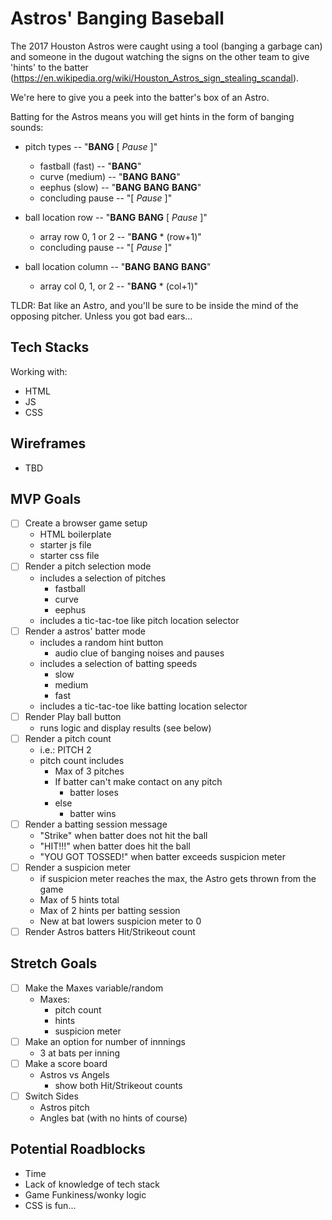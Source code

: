 # Astros' Banging Baseball
The 2017 Houston Astros were caught using a tool (banging a garbage can) and someone in the dugout watching the signs on the other team to give 'hints' to the batter (https://en.wikipedia.org/wiki/Houston_Astros_sign_stealing_scandal).

We're here to give you a peek into the batter's box of an Astro.

Batting for the Astros means you will get hints in the form of banging sounds:
- pitch types -- "**BANG** [ _Pause_ ]"
    - fastball (fast) -- "**BANG**"
    - curve (medium) -- "**BANG** **BANG**"
    - eephus (slow) -- "**BANG** **BANG** **BANG**"
    - concluding pause -- "[ _Pause_ ]"
    
- ball location row -- "**BANG** **BANG** [ _Pause_ ]"
    - array row 0, 1 or 2 -- "**BANG** * (row+1)"
    - concluding pause -- "[ _Pause_ ]"
- ball location column -- "**BANG** **BANG** **BANG**"
    - array col 0, 1, or 2 -- "**BANG** * (col+1)"

TLDR: Bat like an Astro, and you'll be sure to be inside the mind of the opposing pitcher. Unless you got bad ears...

## Tech Stacks
Working with:
- HTML
- JS
- CSS

## Wireframes
- TBD

## MVP Goals
- [ ] Create a browser game setup
    - HTML boilerplate
    - starter js file
    - starter css file
- [ ] Render a pitch selection mode
    - includes a selection of pitches
        - fastball
        - curve
        - eephus
    - includes a tic-tac-toe like pitch location selector
- [ ] Render a astros' batter mode
    - includes a random hint button
        - audio clue of banging noises and pauses
    - includes a selection of batting speeds
        - slow
        - medium
        - fast
    - includes a tic-tac-toe like batting location selector
- [ ] Render Play ball button
    - runs logic and display results (see below)
- [ ] Render a pitch count
    - i.e.: PITCH 2
    - pitch count includes
        - Max of 3 pitches
        - If batter can't make contact on any pitch
            - batter loses
        - else
            - batter wins
- [ ] Render a batting session message
    - "Strike" when batter does not hit the ball
    - "HIT!!!" when batter does hit the ball
    - "YOU GOT TOSSED!" when batter exceeds suspicion meter
- [ ] Render a suspicion meter
    - if suspicion meter reaches the max, the Astro gets thrown from the game
    - Max of 5 hints total
    - Max of 2 hints per batting session
    - New at bat lowers suspicion meter to 0
- [ ] Render Astros batters Hit/Strikeout count

## Stretch Goals
- [ ] Make the Maxes variable/random
    - Maxes:
        - pitch count
        - hints
        - suspicion meter
- [ ] Make an option for number of innnings
    - 3 at bats per inning
- [ ] Make a score board
    - Astros vs Angels
        - show both Hit/Strikeout counts
- [ ] Switch Sides
    - Astros pitch
    - Angles bat (with no hints of course)

## Potential Roadblocks
- Time
- Lack of knowledge of tech stack
- Game Funkiness/wonky logic
- CSS is fun...
